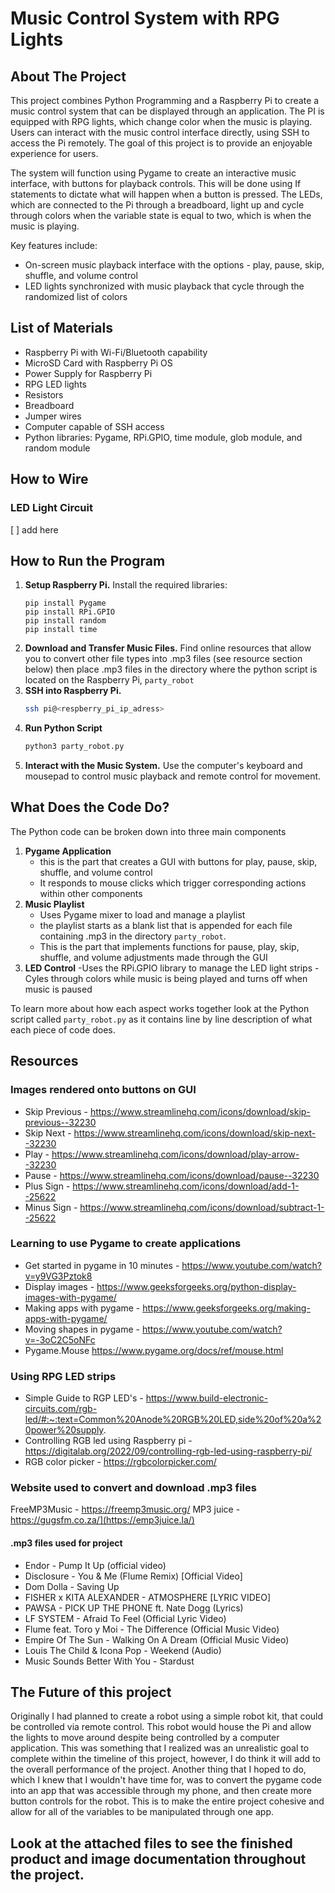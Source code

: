 # **Music Control System with RPG Lights**

## **About The Project**
This project combines Python Programming and a Raspberry Pi to create a music control system that can be displayed through an application. The PI is equipped with RPG lights, which change color when the music is playing. Users can interact with the music control interface directly, using SSH to access the Pi remotely. The goal of this project is to provide an enjoyable experience for users.

The system will function using Pygame to create an interactive music interface, with buttons for playback controls. This will be done using If statements to dictate what will happen when a button is pressed. The LEDs, which are connected to the Pi through a breadboard, light up and cycle through colors when the variable state is equal to two, which is when the music is playing.

Key features include:
- On-screen music playback interface with the options - play, pause, skip, shuffle, and volume control
- LED lights synchronized with music playback that cycle through the randomized list of colors

## **List of Materials** 
- Raspberry Pi with Wi-Fi/Bluetooth capability
- MicroSD Card with Raspberry Pi OS
- Power Supply for Raspberry Pi
-  RPG LED lights
-  Resistors
-  Breadboard
-  Jumper wires
-  Computer capable of SSH access
-  Python libraries: Pygame, RPi.GPIO, time module, glob module, and random module

## **How to Wire** 
### **LED Light Circuit**
[ ] add here 

## **How to Run the Program** 
1. **Setup Raspberry Pi.** Install the required libraries:
   ```
   pip install Pygame
   pip install RPi.GPIO
   pip install random
   pip install time
   ```
2. **Download and Transfer Music Files.** Find online resources that allow you to convert other file types into .mp3 files (see resource section below) then place .mp3 files in the directory where the python script is located on the Raspberry Pi, `party_robot`
3. **SSH into Raspberry Pi.**
   ```bash
   ssh pi@<respberry_pi_ip_adress>
   ```
4. **Run Python Script**
   ```bash
   python3 party_robot.py
   ```
5. **Interact with the Music System.** Use the computer's keyboard and mousepad to control music playback and remote control for movement.

## **What Does the Code Do?**
The Python code can be broken down into three main components 
1. **Pygame Application**
   - this is the part that creates a GUI with buttons for play, pause, skip, shuffle, and volume control
   - It responds to mouse clicks which trigger corresponding actions within other components
2. **Music Playlist**
   - Uses Pygame mixer to load and manage a playlist
   - the playlist starts as a blank list that is appended for each file containing .mp3 in the directory `party_robot`.
   - This is the part that implements functions for pause, play, skip, shuffle, and volume adjustments made through the GUI
3. **LED Control**
   -Uses the RPi.GPIO library to manage the LED light strips
   -Cyles through colors while music is being played and turns off when music is paused

To learn more about how each aspect works together look at the Python script called `party_robot.py` as it contains line by line description of what each piece of code does. 

## **Resources** 

### **Images rendered onto buttons on GUI** 
- Skip Previous - https://www.streamlinehq.com/icons/download/skip-previous--32230
- Skip Next - https://www.streamlinehq.com/icons/download/skip-next--32230
- Play - https://www.streamlinehq.com/icons/download/play-arrow--32230
- Pause - https://www.streamlinehq.com/icons/download/pause--32230
- Plus Sign - https://www.streamlinehq.com/icons/download/add-1--25622
- Minus Sign - https://www.streamlinehq.com/icons/download/subtract-1--25622

### **Learning to use Pygame to create applications** 
- Get started in pygame in 10 minutes - https://www.youtube.com/watch?v=y9VG3Pztok8
- Display images - https://www.geeksforgeeks.org/python-display-images-with-pygame/
- Making apps with pygame - https://www.geeksforgeeks.org/making-apps-with-pygame/
- Moving shapes in pygame - https://www.youtube.com/watch?v=-3oC2C5oNFc
- Pygame.Mouse https://www.pygame.org/docs/ref/mouse.html

### **Using RPG LED strips** 
- Simple Guide to RGP LED's - https://www.build-electronic-circuits.com/rgb-led/#:~:text=Common%20Anode%20RGB%20LED,side%20of%20a%20power%20supply.
- Controlling RGB led using Raspberry pi - https://digitalab.org/2022/09/controlling-rgb-led-using-raspberry-pi/
- RGB color picker - https://rgbcolorpicker.com/

### **Website used to convert and download .mp3 files**
FreeMP3Music - https://freemp3music.org/
MP3 juice - https://gugsfm.co.za/](https://emp3juice.la/)

#### **.mp3 files used for project**
- Endor - Pump It Up (official video)
- Disclosure - You & Me (Flume Remix) [Official Video]
- Dom Dolla - Saving Up
- FISHER x KITA ALEXANDER - ATMOSPHERE [LYRIC VIDEO]
- PAWSA - PICK UP THE PHONE ft. Nate Dogg (Lyrics)
- LF SYSTEM - Afraid To Feel (Official Lyric Video)
- Flume feat. Toro y Moi - The Difference (Official Music Video)
- Empire Of The Sun - Walking On A Dream (Official Music Video)
- Louis The Child & Icona Pop - Weekend (Audio)
- Music Sounds Better With You - Stardust

## **The Future of this project**
Originally I had planned to create a robot using a simple robot kit, that could be controlled via remote control. This robot would house the Pi and allow the lights to move around despite being controlled by a computer application. This was something that I realized was an unrealistic goal to complete within the timeline of this project, however, I do think it will add to the overall performance of the project. Another thing that I hoped to do, which I knew that I wouldn't have time for, was to convert the pygame code into an app that was accessible through my phone, and then create more button controls for the robot. This is to make the entire project cohesive and allow for all of the variables to be manipulated through one app. 


## **Look at the attached files to see the finished product and image documentation throughout the project.** 


